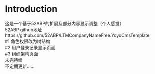 # Introduction

这是一个基于52ABP的扩展及部分内容显示调整（个人感觉）  
52ABP github地址https://github.com/52ABP/LTMCompanyNameFree.YoyoCmsTemplate  
#1 角色权限改为树结构  
#2 用户登录记录显示页面  
#3 组织架构页面  
未完待续  
不定期更新......

